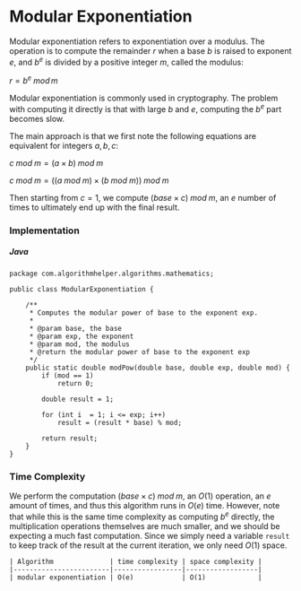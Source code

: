 # Modular Exponentiation

Modular exponentiation refers to exponentiation over a modulus. The operation is to compute the 
remainder $r$ when a base $b$ is raised to exponent $e$, and $b^e$ is divided by a positive integer
$m$, called the modulus:

$r = b^e \; mod \, m$

Modular exponentiation is commonly used in cryptography. The problem with computing it directly is
that with large $b$ and $e$, computing the $b^e$ part becomes slow. 

The main approach is that we first note the following equations are equivalent for integers 
$a, b, c$:

$c \; mod \; m = (a \times b) \; mod \; m$

$c \; mod \; m = ((a \; mod \; m) \times (b \; mod \; m)) \; mod \; m$

Then starting from $c = 1$, we compute $(base \times c) \; mod \; m$, an $e$ number of times to
ultimately end up with the final result.

### Implementation

##### Java

```
package com.algorithmhelper.algorithms.mathematics;

public class ModularExponentiation {

    /**
     * Computes the modular power of base to the exponent exp.
     *
     * @param base, the base
     * @param exp, the exponent
     * @param mod, the modulus
     * @return the modular power of base to the exponent exp
     */
    public static double modPow(double base, double exp, double mod) {
        if (mod == 1)
            return 0;

        double result = 1;

        for (int i  = 1; i <= exp; i++)
            result = (result * base) % mod;

        return result;
    }
}
```

### Time Complexity

We perform the computation $(base \times c) \; mod \; m$, an $O(1)$ operation, an $e$ amount of 
times, and thus this algorithm runs in $O(e)$ time. However, note that while this is the same time
complexity as computing $b^e$ directly, the multiplication operations themselves are much
smaller, and we should be expecting a much fast computation. Since we simply need a variable 
`result` to keep track of the result at the current iteration, we only need $O(1)$ space.

```
| Algorithm              | time complexity | space complexity |
|------------------------|-----------------|------------------|
| modular exponentiation | O(e)            | O(1)             |
```
